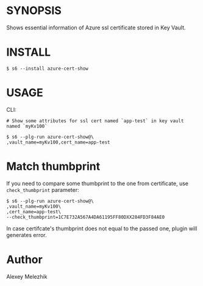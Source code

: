 # SYNOPSIS

Shows essential information of Azure ssl certificate stored in Key Vault.

# INSTALL

    $ s6 --install azure-cert-show

# USAGE

CLI:

    # Show some attributes for ssl cert named `app-test` in key vault named `myKv100`

    $ s6 --plg-run azure-cert-show@\
    ,vault_name=myKv100,cert_name=app-test

# Match thumbprint

If you need to compare some thumbprint to the one from certificate, use `check_thumbprint` parameter:

    $ s6 --plg-run azure-cert-show@\
    ,vault_name=myKv100\
    ,cert_name=app-test\
    --check_thumbprint=1C7E732A567A4DA61195FF80DXX284FD3F84AE0

In case certifcate's thumbprint does not equal to the passed one, plugin will generates error.

# Author

Alexey Melezhik

